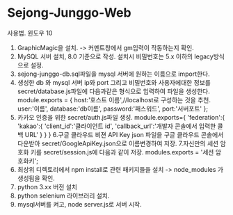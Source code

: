 # Sejong-Junggo-Web

사용법.
윈도우 10 
1. GraphicMagic을 설치. -> 커멘트창에서 gm입력이 작동하는지 확인.
2. MySQL 서버 설치, 8.0 기준으로 작성. 설치시 비밀번호는 5.x 이하의 legacy방식으로 설정.
3. sejong-junggo-db.sql파일을 mysql 서버에 원하는 이름으로 import한다.
4. 생성한 db 와 mysql 서버 ip와 port 그리고 비밀번호와 사용자에대한 정보를 secret/database.js파일에 다음과같은 형식으로 입력하여 파일을 생성한다.
  module.exports = {
   host:'호스트 이름',//localhost로 구성하는 것을 추천.
   user:'이름',
   database:'db이름',
   password:'패스워드',
   port:'서버포트'
  };
5. 카카오 인증을 위한 secret/auth.js파일 생성.
  module.exports={
    'federation':{
      'kakao':{
        'client_id':'클라이언트 id',
        'callback_url':'개발자 콘솔에서 입력한 콜백 URL'
      }
    }
  }
6.구글 클라우드 비젼 API Key json 파일을 구글 클라우드 콘솔에서 다운받아 secret/GoogleApiKey.json으로 이름변경하여 저장.
7.자신만의 세션 암호화 키를 secret/session.js에 다음과 같이 저장.
  modules.exports = '세션 암호화키';
8. 최상위 디렉토리에서 npm install로 관련 패키지들을 설치 -> node_modules 가생성됨을 확인.
9. python 3.xx 버전 설치
10. python selenium 라이브러리 설치.
11. mysql서버를 켜고, node server.js로 서버 시작.
